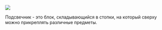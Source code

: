 ![](block:betterwithmods:candle_holder)

Подсвечник - это блок, складывающийся в стопки, на который сверху можно прикреплять различные предметы.
